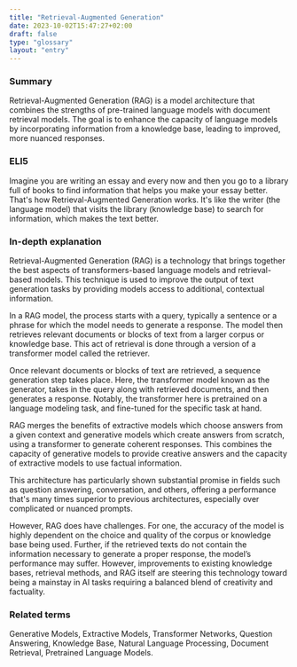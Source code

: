 ```yaml
---
title: "Retrieval-Augmented Generation"
date: 2023-10-02T15:47:27+02:00
draft: false
type: "glossary"
layout: "entry"
---
```


### Summary
Retrieval-Augmented Generation (RAG) is a model architecture that combines the strengths of pre-trained language models with document retrieval models. The goal is to enhance the capacity of language models by incorporating information from a knowledge base, leading to improved, more nuanced responses.

### ELI5
Imagine you are writing an essay and every now and then you go to a library full of books to find information that helps you make your essay better. That's how Retrieval-Augmented Generation works. It's like the writer (the language model) that visits the library (knowledge base) to search for information, which makes the text better.

### In-depth explanation
Retrieval-Augmented Generation (RAG) is a technology that brings together the best aspects of transformers-based language models and retrieval-based models. This technique is used to improve the output of text generation tasks by providing models access to additional, contextual information.

In a RAG model, the process starts with a query, typically a sentence or a phrase for which the model needs to generate a response. The model then retrieves relevant documents or blocks of text from a larger corpus or knowledge base. This act of retrieval is done through a version of a transformer model called the retriever.

Once relevant documents or blocks of text are retrieved, a sequence generation step takes place. Here, the transformer model known as the generator, takes in the query along with retrieved documents, and then generates a response. Notably, the transformer here is pretrained on a language modeling task, and fine-tuned for the specific task at hand.

RAG merges the benefits of extractive models which choose answers from a given context and generative models which create answers from scratch, using a transformer to generate coherent responses. This combines the capacity of generative models to provide creative answers and the capacity of extractive models to use factual information.

This architecture has particularly shown substantial promise in fields such as question answering, conversation, and others, offering a performance that's many times superior to previous architectures, especially over complicated or nuanced prompts.

However, RAG does have challenges. For one, the accuracy of the model is highly dependent on the choice and quality of the corpus or knowledge base being used. Further, if the retrieved texts do not contain the information necessary to generate a proper response, the model’s performance may suffer. However, improvements to existing knowledge bases, retrieval methods, and RAG itself are steering this technology toward being a mainstay in AI tasks requiring a balanced blend of creativity and factuality.

### Related terms
Generative Models, Extractive Models, Transformer Networks, Question Answering, Knowledge Base, Natural Language Processing, Document Retrieval, Pretrained Language Models.